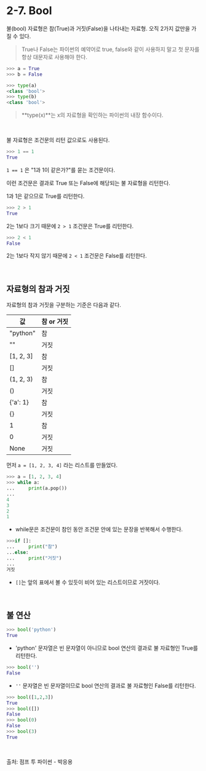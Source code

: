 # 2-7.  Bool
불(bool) 자료형은 참(True)과 거짓(False)을 나타내는 자료형. 오직 2가지 값만을 가질 수 있다.

> True나 False는 파이썬의 예약어로 true, false와 같이 사용하지 말고 첫 문자를 항상 대문자로 사용해야 한다.
> 

```python
>>> a = True
>>> b = False
```

```python
>>> type(a)
<class 'bool'>
>>> type(b)
<class 'bool'>
```

> **type(x)**는 x의 자료형을 확인하는 파이썬의 내장 함수이다.
> 

<br>

불 자료형은 조건문의 리턴 값으로도 사용된다. 

```python
>>> 1 == 1
True
```

`1 == 1` 은 "1과 1이 같은가?"를 묻는 조건문이다. 

이런 조건문은 결과로 True 또는 False에 해당되는 불 자료형을 리턴한다. 

1과 1은 같으므로 True를 리턴한다.

```python
>>> 2 > 1
True
```

2는 1보다 크기 때문에 `2 > 1` 조건문은 True를 리턴한다.

```python
>>> 2 < 1
False
```

2는 1보다 작지 않기 때문에 `2 < 1` 조건문은 False를 리턴한다.

<br>

## **자료형의 참과 거짓**

자료형의 참과 거짓을 구분하는 기준은 다음과 같다.

| 값 | 참 or 거짓 |
| --- | --- |
| "python" | 참 |
| "" | 거짓 |
| [1, 2, 3] | 참 |
| [] | 거짓 |
| (1, 2, 3) | 참 |
| () | 거짓 |
| {'a': 1} | 참 |
| {} | 거짓 |
| 1 | 참 |
| 0 | 거짓 |
| None | 거짓 |

먼저 `a = [1, 2, 3, 4]` 라는 리스트를 만들었다.

```python
>>> a = [1, 2, 3, 4]
>>> while a:
...     print(a.pop())
...
4
3
2
1
```

- while문은 조건문이 참인 동안 조건문 안에 있는 문장을 반복해서 수행한다.

```python
>>>if []:
...     print("참")
...else:
...     print("거짓")
...
거짓
```

- `[]`는 앞의 표에서 볼 수 있듯이 비어 있는 리스트이므로 거짓이다.

<br>

## **불 연산**

```python
>>> bool('python')
True
```

- 'python' 문자열은 빈 문자열이 아니므로 bool 연산의 결과로 불 자료형인 True를 리턴한다.

```python
>>> bool('')
False
```

- `''` 문자열은 빈 문자열이므로 bool 연산의 결과로 불 자료형인 False를 리턴한다.

```python
>>> bool([1,2,3])
True
>>> bool([])
False
>>> bool(0)
False
>>> bool(3)
True
```

<br>

출처: 점프 투 파이썬 - 박응용

